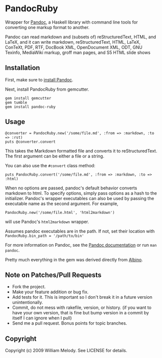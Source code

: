 # PandocRuby

Wrapper for [Pandoc](http://johnmacfarlane.net/pandoc/), a Haskell library with command line tools for converting one markup format to another.

Pandoc can read markdown and (subsets of) reStructuredText, HTML, and LaTeX, and it can write markdown, reStructuredText, HTML, LaTeX, ConTeXt, PDF, RTF, DocBook XML, OpenDocument XML, ODT, GNU Texinfo, MediaWiki markup, groff man pages, and S5 HTML slide shows

## Installation

First, make sure to [install Pandoc](http://johnmacfarlane.net/pandoc/#installing-pandoc).

Next, install PandocRuby from gemcutter.

    gem install gemcutter
    gem tumble
    gem install pandoc-ruby
    
## Usage

    @converter = PandocRuby.new('/some/file.md', :from => :markdown, :to => :rst)
    puts @converter.convert

This takes the Markdown formatted file and converts it to reStructuredText. The first argument can be either a file or a string.

You can also use the `#convert` class method:

    puts PandocRuby.convert('/some/file.md', :from => :markdown, :to => :html)

When no options are passed, pandoc's default behavior converts markdown to html. To specify options, simply pass options as a hash to the initializer. Pandoc's wrapper executables can also be used by passing the executable name as the second argument. For example,

    PandocRuby.new('/some/file.html', 'html2markdown')

will use Pandoc's `html2markdown` wrapper.

Assumes pandoc executables are in the path.  If not, set their location
with `PandocRuby.bin_path = '/path/to/bin'`

For more information on Pandoc, see the [Pandoc documentation](http://johnmacfarlane.net/pandoc/) or run `man pandoc`.

Pretty much everything in the gem was derived directly from [Albino](http://github.com/github/albino).

## Note on Patches/Pull Requests
 
* Fork the project.
* Make your feature addition or bug fix.
* Add tests for it. This is important so I don't break it in a
  future version unintentionally.
* Commit, do not mess with rakefile, version, or history.
  (if you want to have your own version, that is fine but
  bump version in a commit by itself I can ignore when I pull)
* Send me a pull request. Bonus points for topic branches.

## Copyright

Copyright (c) 2009 William Melody. See LICENSE for details.
